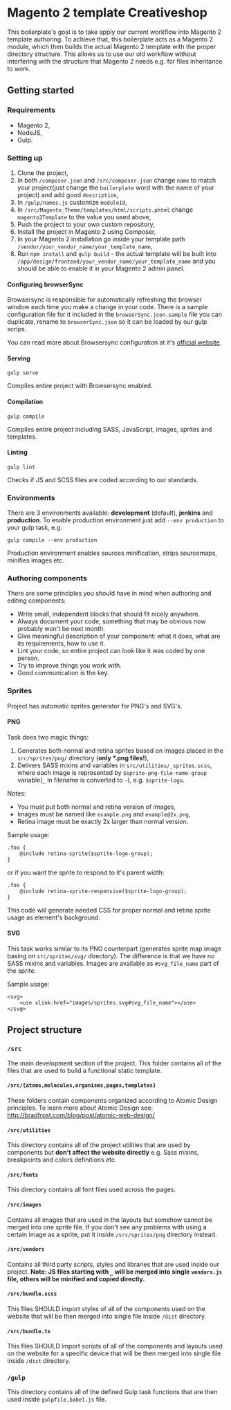 # Magento 2 template Creativeshop
This boilerplate's goal is to take apply our current workflow into Magento 2 template authoring. To achieve that, this boilerplate acts as a Magento 2 module, which then builds the actual Magento 2 template with the proper directory structure. This allows us to use our old workflow without interfering with the structure that Magento 2 needs e.g. for files inheritance to work.

## Getting started
### Requirements

- Magento 2,
- NodeJS,
- Gulp.

### Setting up
1. Clone the project,
2. In both `/composer.json` and `/src/composer.json` change `name` to match your project(just change the `boilerplate` word with the name of your project) and add good `description`,
3. In `/gulp/names.js` customize `moduleId`,
4. In `/src/Magento_Theme/templates/html/scripts.phtml` change `magento2Template` to the value you used above,
5. Push the project to your own custom repository,
6. Install the project in Magento 2 using Composer,
7. In your Magento 2 installation go inside your template path `/vendor/your_vendor_name/your_template_name`,
8. Run `npm install` and `gulp build` - the actual template will be built into  `/app/design/frontend/your_vendor_name/your_template_name` and you should be able to enable it in your Magento 2 admin panel.

#### Configuring browserSync
Browsersync is responsible for automatically refreshing the browser window each time you make a change in your code. There is a sample configuration file for it included in the `browserSync.json.sample` file you can duplicate, rename to `browserSync.json` so it can be loaded by our gulp scrips.

You can read more about Browsersync configuration at it's [official website](https://www.browsersync.io/docs/options).

#### Serving
```
gulp serve
```
Compiles entire project with Browsersync enabled.

#### Compilation
```
gulp compile
```
Compiles entire project including SASS, JavaScript, images, sprites and templates.

#### Linting
```
gulp lint
```
Checks if JS and SCSS files are coded according to our standards.

### Environments
There are 3 environments available: **development** (default), **jenkins** and **production**. To enable production environment just add `--env production` to your gulp task, e.g.
```
gulp compile --env production
```
Production environment enables sources minification, strips sourcemaps, minifies images etc.

### Authoring components
There are some principles you should have in mind when authoring and editing components:
* Write small, independent blocks that should fit nicely anywhere.
* Always document your code, something that may be obvious now probably won't be next month.
* Give meaningful description of your component: what it does, what are its requirements, how to use it.
* Lint your code, so entire project can look like it was coded by one person.
* Try to improve things you work with.
* Good communication is the key.

### Sprites
Project has automatic sprites generator for PNG's and SVG's.

#### PNG
Task does two magic things:
1. Generates both normal and retina sprites based on images placed in the `src/sprites/png/` directory (__only *.png files!__),
2. Delivers SASS mixins and variables in `src/utilities/_sprites.scss`, where each image is represented by `$sprite-png-file-name-group` variable(`_` in filename is converted to `-`), e.g. `$sprite-logo`.

Notes:
* You must put both normal and retina version of images,
* Images must be named like `example.png` and `example@2x.png`,
* Retina image must be exactly 2x larger than normal version.

Sample usage:
```
.foo {
    @include retina-sprite($sprite-logo-group);
}
```
or if you want the sprite to respond to it's parent width:
```
.foo {
    @include retina-sprite-responsive($sprite-logo-group);
}
```
This code will generate needed CSS for proper normal and retina sprite usage as element's background.

#### SVG
This task works similar to its PNG counterpart (generates sprite map image basing on `src/sprites/svg/` directory). The difference is that we have no SASS mixins and variables. Images are available as `#svg_file_name` part of the sprite.

Sample usage:
```
<svg>
    <use xlink:href="images/sprites.svg#svg_file_name"></use>
</svg>
```

## Project structure

### `/src`
The main development section of the project. This folder contains all of the files that are used to build a functional static template.

#### `/src/{atoms,molecules,organisms,pages,templates}`
These folders contain components organized according to Atomic Design principles. To learn more about Atomic Design see: http://bradfrost.com/blog/post/atomic-web-design/

#### `/src/utilities`
This directory contains all of the project utilities that are used by components but **don't affect the website directly** e.g. Sass mixins, breakpoints and colors definitions etc.

#### `/src/fonts`
This directory contains all font files used across the pages.

#### `/src/images`
Contains all images that are used in the layouts but somehow cannot be merged into one sprite file. If you don't see any problems with using a certain image
as a sprite, put it inside `/src/sprites/png` directory instead.

#### `/src/vendors`
Contains all third party scripts, styles and libraries that are used inside our project.
**Note: JS files starting with `_` will be merged into single `vendors.js` file, others will be minified and copied directly.**


#### `/src/bundle.scss`
This files SHOULD import styles of all of the components used on the website that will be then merged into single file inside `/dist` directory.

#### `/src/bundle.ts`
This files SHOULD import scripts of all of the components and layouts used on the website for a specific device that will be then merged into single file inside `/dist` directory.

### `/gulp`
This directory contains all of the defined Gulp task functions that are then used inside `gulpfile.babel.js` file.
